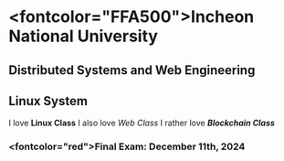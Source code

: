  # <fontcolor="FFA500">Incheon National University </font>
 ## Distributed Systems and Web Engineering
 ## Linux System
 I love **Linux Class**
 I also love _Web Class_
 I rather love **_Blockchain Class_**
 ### <fontcolor="red">Final Exam: December 11th, 2024</font>